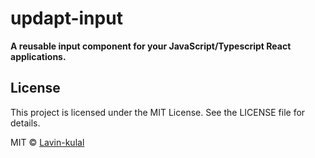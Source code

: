 # updapt-input

**A reusable input component for your JavaScript/Typescript React applications.**

## License

This project is licensed under the MIT License. See the LICENSE file for details.

MIT &copy; [Lavin-kulal](https://github.com/Lavin-kulal)
